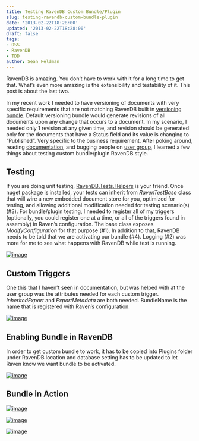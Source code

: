 ```yaml
---
title: Testing RavenDB Custom Bundle/Plugin
slug: testing-ravendb-custom-bundle-plugin
date: '2013-02-22T18:28:00'
updated: '2013-02-22T18:28:00'
draft: false
tags:
- OSS
- RavenDB
- TDD
author: Sean Feldman
---
```



RavenDB is amazing. You don’t have to work with it for a long time to get that. What’s even more amazing is the extensibility and testability of it. This post is about the last two.

In my recent work I needed to have versioning of documents with very specific requirements that are not matching RavenDB built in [versioning bundle](http://ravendb.net/docs/server/extending/bundles/versioning). Default versioning bundle would generate revisions of all documents upon any change that occurs to a document. In my scenario, I needed only 1 revision at any given time, and revision should be generated only for the documents that have a Status field and its value is changing to “Published”. Very specific to the business requirement. After poking around, reading [documentation](http://ravendb.net/docs/server/extending/plugins), and bugging people on [user group](https://groups.google.com/forum/?fromgroups=#!topic/ravendb/kAruTZeTuZ4), I learned a few things about testing custom bundle/plugin RavenDB style.

## Testing

If you are doing unit testing, [RavenDB.Tests.Helpers](http://nuget.org/packages/RavenDB.Tests.Helpers) is your friend. Once nuget package is installed, your tests can inherit from *RavenTestBase* class that will wire a new embedded document store for you, optimized for testing, and allowing additional modification needed for testing scenario(s) (#3). For bundle/plugin testing, I needed to register all of my triggers (optionally, you could register one at a time, or all of the triggers found in assembly) in Raven’s configuration. The base class exposes *ModifyConfiguration* for that purpose (#1). In addition to that, RavenDB needs to be told that we are activating our bundle (#4). Logging (#2) was more for me to see what happens with RavenDB while test is running.

[![image](https://aspblogs.blob.core.windows.net/media/sfeldman/Media/image_thumb_3088503C.png "image")](https://aspblogs.blob.core.windows.net/media/sfeldman/Media/image_54DD5A8B.png)

## Custom Triggers

One this that I haven’t seen in documentation, but was helped with at the user group was the attributes needed for each custom trigger. *InheritedExport* and *ExportMetadata* are both needed. BundleName is the name that is registered with Raven’s configuration.

[![image](https://aspblogs.blob.core.windows.net/media/sfeldman/Media/image_thumb_2F43B75D.png "image")](https://aspblogs.blob.core.windows.net/media/sfeldman/Media/image_68C6C754.png)

## Enabling Bundle in RavenDB

In order to get custom bundle to work, it has to be copied into Plugins folder under RavenDB location and database setting has to be updated to let Raven know we want bundle to be activated.

[![image](https://aspblogs.blob.core.windows.net/media/sfeldman/Media/image_thumb_1C228AB1.png "image")](https://aspblogs.blob.core.windows.net/media/sfeldman/Media/image_75C0A765.png)

## Bundle in Action

[![image](https://aspblogs.blob.core.windows.net/media/sfeldman/Media/image_thumb_5B140B4C.png "image")](https://aspblogs.blob.core.windows.net/media/sfeldman/Media/image_7FA598D0.png)

[![image](https://aspblogs.blob.core.windows.net/media/sfeldman/Media/image_thumb_05140975.png "image")](https://aspblogs.blob.core.windows.net/media/sfeldman/Media/image_5EB22629.png)

[![image](https://aspblogs.blob.core.windows.net/media/sfeldman/Media/image_thumb_23EA7D53.png "image")](https://aspblogs.blob.core.windows.net/media/sfeldman/Media/image_2B75ECC0.png)


